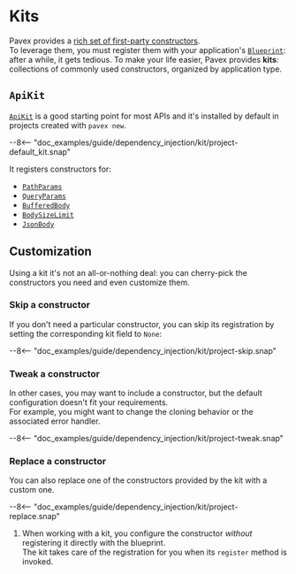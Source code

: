 # Kits

Pavex provides a [rich set of first-party constructors](../../request_data/index.md).  
To leverage them, you must register them with your application's [`Blueprint`][Blueprint]: after a while,
it gets tedious. 
To make your life easier, Pavex provides **kits**: collections of commonly used constructors, 
organized by application type.  

## `ApiKit`

[`ApiKit`][ApiKit] is a good starting point for most APIs and it's installed by default in projects created with
`pavex new`.  

--8<-- "doc_examples/guide/dependency_injection/kit/project-default_kit.snap"

It registers constructors for:

- [`PathParams`][PathParams]
- [`QueryParams`][QueryParams]
- [`BufferedBody`][BufferedBody]
- [`BodySizeLimit`][BodySizeLimit]
- [`JsonBody`][JsonBody]

## Customization

Using a kit it's not an all-or-nothing deal: you can cherry-pick the constructors you need and
even customize them.

### Skip a constructor

If you don't need a particular constructor, you can skip its registration by setting the corresponding
kit field to `None`:

--8<-- "doc_examples/guide/dependency_injection/kit/project-skip.snap"

### Tweak a constructor

In other cases, you may want to include a constructor, but the default configuration doesn't fit your requirements.  
For example, you might want to change the cloning behavior or the associated error handler.  

--8<-- "doc_examples/guide/dependency_injection/kit/project-tweak.snap"

### Replace a constructor

You can also replace one of the constructors provided by the kit with a custom one.  

--8<-- "doc_examples/guide/dependency_injection/kit/project-replace.snap"

1. When working with a kit,
   you configure the constructor _without_ registering it directly with the blueprint.  
   The kit takes care of the registration for you when its `register` method is invoked.

[PathParams]: ../../request_data/path/path_parameters.md
[QueryParams]: ../../request_data/query/query_parameters.md
[BufferedBody]: ../../request_data/body/byte_wrappers.md
[BodySizeLimit]: ../../request_data/body/byte_wrappers.md#body-size-limit
[JsonBody]: ../../request_data/body/deserializers/json.md
[ApiKit]: ../../../../api_reference/pavex/kit/struct.ApiKit.html
[Blueprint]: ../../../../api_reference/pavex/blueprint/struct.Blueprint.html

